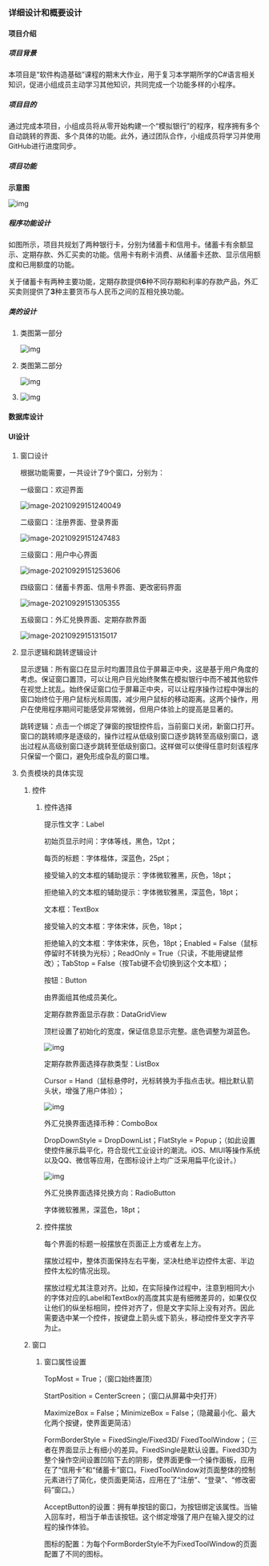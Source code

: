 ### 详细设计和概要设计

#### 项目介绍

##### 项目背景

本项目是“软件构造基础”课程的期末大作业，用于复习本学期所学的C#语言相关知识，促进小组成员主动学习其他知识，共同完成一个功能多样的小程序。

##### 项目目的

通过完成本项目，小组成员将从零开始构建一个“模拟银行”的程序，程序拥有多个自动跳转的界面、多个具体的功能。此外，通过团队合作，小组成员将学习并使用GitHub进行进度同步。

##### 项目功能

**示意图**

![img](https://github.com/ZoRoronoa/banksystem/blob/main/imgs/1.png)

##### 程序功能设计

如图所示，项目共规划了两种银行卡，分别为储蓄卡和信用卡。储蓄卡有余额显示、定期存款、外汇买卖的功能。信用卡有刷卡消费、从储蓄卡还款、显示信用额度和已用额度的功能。

关于储蓄卡有两种主要功能，定期存款提供**6**种不同存期和利率的存款产品，外汇买卖则提供了**3**种主要货币与人民币之间的互相兑换功能。

##### 类的设计

1. 类图第一部分

   ![img](https://github.com/ZoRoronoa/banksystem/blob/main/imgs/class1.png)

2. 类图第二部分

   ![img](https://github.com/ZoRoronoa/banksystem/blob/main/imgs/class1.png)

3. ![img](https://github.com/ZoRoronoa/banksystem/blob/main/imgs/class1.png)

#### 数据库设计

#### UI设计

1. 窗口设计

   根据功能需要，一共设计了9个窗口，分别为：

   一级窗口：欢迎界面

   ![image-20210929151240049](https://github.com/ZoRoronoa/banksystem/blob/main/imgs/ui1.png)

   二级窗口：注册界面、登录界面

   ![image-20210929151247483](https://github.com/ZoRoronoa/banksystem/blob/main/imgs/ui2.png)

   三级窗口：用户中心界面

   ![image-20210929151253606](https://github.com/ZoRoronoa/banksystem/blob/main/imgs/ui3.png)

   四级窗口：储蓄卡界面、信用卡界面、更改密码界面

   ![image-20210929151305355](https://github.com/ZoRoronoa/banksystem/blob/main/imgs/ui5.png)

   五级窗口：外汇兑换界面、定期存款界面

   ![image-20210929151315017](https://github.com/ZoRoronoa/banksystem/blob/main/imgs/ui6.png)

2. 显示逻辑和跳转逻辑设计

   显示逻辑：所有窗口在显示时均置顶且位于屏幕正中央，这是基于用户角度的考虑。保证窗口置顶，可以让用户目光始终聚焦在模拟银行中而不被其他软件在视觉上扰乱。始终保证窗口位于屏幕正中央，可以让程序操作过程中弹出的窗口始终位于用户鼠标光标周围，减少用户鼠标的移动距离。这两个操作，用户在使用程序期间可能感受非常微弱，但用户体验上的提高是显著的。

   跳转逻辑：点击一个绑定了弹窗的按钮控件后，当前窗口关闭，新窗口打开。窗口的跳转顺序是逐级的，操作过程从低级别窗口逐步跳转至高级别窗口，退出过程从高级别窗口逐步跳转至低级别窗口。这样做可以使得任意时刻该程序只保留一个窗口，避免形成杂乱的窗口堆。

3. 负责模块的具体实现

   1. 控件

      1. 控件选择

         提示性文字：Label

         初始页显示时间：字体等线，黑色，12pt；

         每页的标题：字体楷体，深蓝色，25pt；

         接受输入的文本框的辅助提示：字体微软雅黑，灰色，18pt；

         拒绝输入的文本框的辅助提示：字体微软雅黑，深蓝色，18pt；

         文本框：TextBox

         接受输入的文本框：字体宋体，灰色，18pt；

         拒绝输入的文本框：字体宋体，灰色，18pt；Enabled = False（鼠标停留时不转换为光标）；ReadOnly = True（只读，不能用键鼠修改）；TabStop = False（按Tab键不会切换到这个文本框）；

         按钮：Button

         由界面组其他成员美化。

         定期存款界面显示存款：DataGridView

         顶栏设置了初始化的宽度，保证信息显示完整。底色调整为湖蓝色。

         ![img](https://github.com/ZoRoronoa/banksystem/blob/main/imgs/detail1.png)

         定期存款界面选择存款类型：ListBox

         Cursor = Hand（鼠标悬停时，光标转换为手指点击状。相比默认箭头状，增强了用户体验）；

         ![img](https://github.com/ZoRoronoa/banksystem/blob/main/imgs/detail2.png)

         外汇兑换界面选择币种：ComboBox

         DropDownStyle = DropDownList；FlatStyle = Popup；（如此设置使控件展示扁平化，符合现代工业设计的潮流。iOS、MIUI等操作系统以及QQ、微信等应用，在图标设计上均广泛采用扁平化设计。）

         ![img](https://github.com/ZoRoronoa/banksystem/blob/main/imgs/detail3.png)

         外汇兑换界面选择兑换方向：RadioButton

         字体微软雅黑，深蓝色，18pt；

      2. 控件摆放

         每个界面的标题一般摆放在页面正上方或者左上方。

         摆放过程中，整体页面保持左右平衡，坚决杜绝半边控件太密、半边控件太松的情况出现。

         摆放过程尤其注意对齐。比如，在实际操作过程中，注意到相同大小的字体对应的Label和TextBox的高度其实是有细微差异的，如果仅仅让他们的纵坐标相同，控件对齐了，但是文字实际上没有对齐。因此需要选中某一个控件，按键盘上箭头或下箭头，移动控件至文字齐平为止。

   2. 窗口

      1. 窗口属性设置

         TopMost = True；（窗口始终置顶）

         StartPosition = CenterScreen；（窗口从屏幕中央打开）

         MaximizeBox = False；MinimizeBox = False；（隐藏最小化、最大化两个按键，使界面更简洁）

         FormBorderStyle = FixedSingle/Fixed3D/ FixedToolWindow；（三者在界面显示上有细小的差异。FixedSingle是默认设置。Fixed3D为整个操作空间设置凹陷下去的阴影，使界面更像一个操作面板，应用在了“信用卡”和“储蓄卡”窗口。FixedToolWindow对页面整体的控制元素进行了简化，使页面更简洁，应用在了“注册”、“登录”、“修改密码”窗口。）

         AcceptButton的设置：拥有单按钮的窗口，为按钮绑定该属性。当输入回车时，相当于单击该按钮。这个绑定增强了用户在输入提交的过程的操作体验。

         图标的配置：为每个FormBorderStyle不为FixedToolWindow的页面配置了不同的图标。

      

   

   

